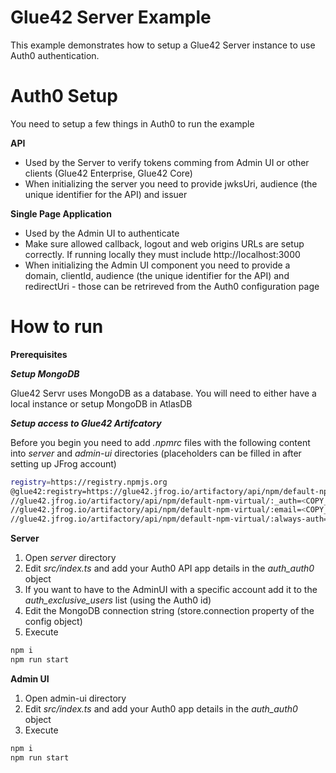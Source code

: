 # Glue42 Server Example

This example demonstrates how to setup a Glue42 Server instance to use Auth0 authentication.

# Auth0 Setup

You need to setup a few things in Auth0 to run the example

**API**
* Used by the Server to verify tokens comming from Admin UI or other clients (Glue42 Enterprise, Glue42 Core)
* When initializing the server you need to provide jwksUri, audience (the unique identifier for the API) and issuer 

**Single Page Application**
* Used by the Admin UI to authenticate
* Make sure allowed callback, logout and web origins URLs are setup correctly. If running locally they must include http://localhost:3000
* When initializing the Admin UI component you need to provide a domain, clientId, audience (the unique identifier for the API) and redirectUri - those can be retrireved from the Auth0 configuration page


# How to run

**Prerequisites** 

_**Setup MongoDB**_

Glue42 Servr uses MongoDB as a database. You will need to either have a local instance or setup MongoDB in AtlasDB

_**Setup access to Glue42 Artifcatory**_

Before you begin you need to add *.npmrc* files with the following content into _server_ and _admin-ui_ directories (placeholders can be filled in after setting up JFrog account)
```sh
registry=https://registry.npmjs.org
@glue42:registry=https://glue42.jfrog.io/artifactory/api/npm/default-npm-virtual/
//glue42.jfrog.io/artifactory/api/npm/default-npm-virtual/:_auth=<COPY_FROM_JFROG_SETUP>
//glue42.jfrog.io/artifactory/api/npm/default-npm-virtual/:email=<COPY_FROM_JFROG_SETUP>
//glue42.jfrog.io/artifactory/api/npm/default-npm-virtual/:always-auth=true
```

**Server**

1. Open *server* directory
1. Edit *src/index.ts* and add your Auth0 API app details in the *auth_auth0* object
1. If you want to have to the AdminUI with a specific account add it to the *auth_exclusive_users* list (using the Auth0 id)
2. Edit the MongoDB connection string (store.connection property of the config object)
3. Execute 
```sh
npm i
npm run start
```

**Admin UI**

1. Open admin-ui directory
1. Edit *src/index.ts* and add your Auth0 app details in the *auth_auth0* object
1. Execute 
```sh
npm i
npm run start
```

